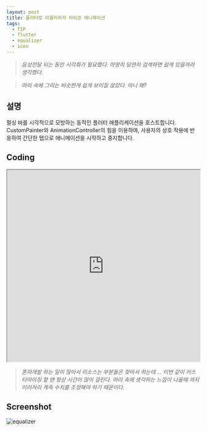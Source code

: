```yaml
---
layout: post
title: 플러터로 이퀄라이저 아이콘 애니메이션
tags:
  - TIP
  - flutter
  - equalizer
  - icon
---
```


>*음성전달 되는 동안 시각화가 필요했다. 마땅히 당연히 검색하면 쉽게 있을꺼라 생각했다.*


>*머리 속에 그리는 비슷한게 쉽게 보이질 않았다. 아니 왜?*


## 설명

펄싱 바를 시각적으로 모방하는 동적인 플러터 애플리케이션을 호스트합니다. CustomPainter와 AnimationController의 힘을 이용하여, 사용자의 상호 작용에 반응하여 간단한 탭으로 애니메이션을 시작하고 중지합니다.


## Coding

<iframe src="https://dartpad.dev/?id=d45563969f8b818d541ce39051decba2&theme=light&run=true" style="width:100%;height:500px"></iframe>


>*혼자개발 하는 일이 많아서 리소스는 부분들은 찾아서 하는데 ... 이번 같이 커스터마이징 할 땐 항상 시간이 많이 걸린다. 머리 속에 생각하는 느낌이 나올때 까지 이러저리 계속 수치를 조정해야 하기 때문이다.*


## Screenshot
![equalizer](https://github.com/uphoon/equalizer/assets/3182587/8cf226c7-58e9-4024-a28f-b38af1692eea)


